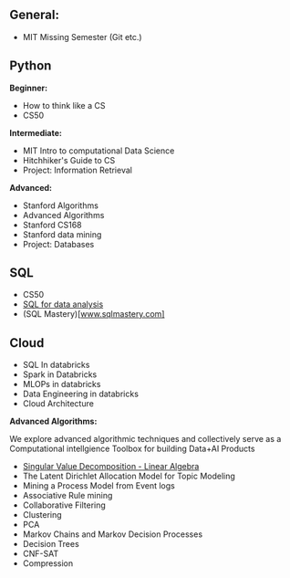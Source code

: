 
## General: 
  - MIT Missing Semester (Git etc.)

## Python

**Beginner:**
  - How to think like a CS
  - CS50

**Intermediate:**  
  - MIT Intro to computational Data Science
  - Hitchhiker's Guide to CS
  - Project: Information Retrieval 

**Advanced:**  
  - Stanford Algorithms
  - Advanced Algorithms 
  - Stanford CS168
  - Stanford data mining
  - Project: Databases 

## SQL 
  - CS50
  - [SQL for data analysis](https://www.udacity.com/course/sql-for-data-analysis--ud198)
  - (SQL Mastery)[www.sqlmastery.com]


## Cloud

  - SQL In databricks
  - Spark in Databricks 
  - MLOPs in databricks
  - Data Engineering in databricks
  - Cloud Architecture 



**Advanced Algorithms:**

We explore advanced algorithmic techniques and collectively serve as a Computational intellgience Toolbox for building Data+AI Products


- [Singular Value Decomposition - Linear Algebra](https://deepnote.com/workspace/asjad-khan-45d09615-16dc-47bb-b021-7d00e7701c90/project/Data-Science-21f3aa5a-221b-4d82-bbc1-156829d4882c/notebook/8f715cd7b4534c679466cf978255d5da)
- The Latent Dirichlet Allocation Model for Topic Modeling
- Mining a Process Model from Event logs
- Associative Rule mining
- Collaborative Filtering
- Clustering
- PCA
- Markov Chains and Markov Decision Processes
- Decision Trees
-  CNF-SAT
-  Compression 
